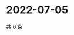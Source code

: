 # 2022-07-05

共 0 条

<!-- BEGIN WEIBO -->
<!-- 最后更新时间 Tue Jul 05 2022 18:17:06 GMT+0800 (China Standard Time) -->

<!-- END WEIBO -->
